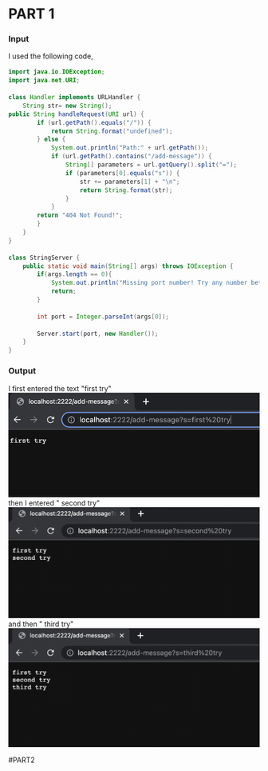 # PART 1 
### Input
I used the following code, 
```Java
import java.io.IOException;
import java.net.URI;

class Handler implements URLHandler {
    String str= new String();
public String handleRequest(URI url) {
        if (url.getPath().equals("/")) {
            return String.format("undefined");
        } else {
            System.out.println("Path:" + url.getPath());
            if (url.getPath().contains("/add-message")) {
                String[] parameters = url.getQuery().split("=");
                if (parameters[0].equals("s")) {
                    str += parameters[1] + "\n";
                    return String.format(str);
                }
            }
        return "404 Not Found!";
        }
    }
}

class StringServer {
    public static void main(String[] args) throws IOException {
        if(args.length == 0){
            System.out.println("Missing port number! Try any number between 1024 to 49151");
            return;
        }

        int port = Integer.parseInt(args[0]);

        Server.start(port, new Handler());
    }
}
```
### Output
I first entered the text "first try" 
![Image](ss1.png)
then I entered " second try" 
![Image](ss2.png)
and then " third try" 
![Image](ss3.png)

#PART2




